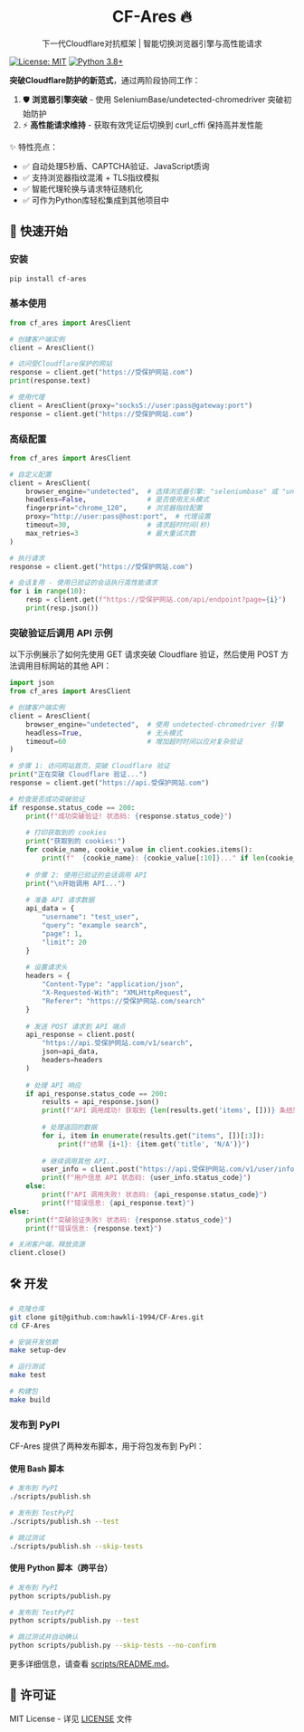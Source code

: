 <h1 align="center">CF-Ares 🔥</h1>
<p align="center">下一代Cloudflare对抗框架 | 智能切换浏览器引擎与高性能请求</p>

[![License: MIT](https://img.shields.io/badge/License-MIT-yellow.svg)](https://github.com/hawkli-1994/CF-Ares/blob/main/LICENSE)
[![Python 3.8+](https://img.shields.io/badge/python-3.8+-blue.svg)](https://www.python.org/downloads/)

**突破Cloudflare防护的新范式**，通过两阶段协同工作：
1. 🛡️ **浏览器引擎突破** - 使用 SeleniumBase/undetected-chromedriver 突破初始防护
2. ⚡ **高性能请求维持** - 获取有效凭证后切换到 curl_cffi 保持高并发性能

✨ 特性亮点：
- ✅ 自动处理5秒盾、CAPTCHA验证、JavaScript质询
- ✅ 支持浏览器指纹混淆 + TLS指纹模拟
- ✅ 智能代理轮换与请求特征随机化
- ✅ 可作为Python库轻松集成到其他项目中

## 🚀 快速开始

### 安装

```bash
pip install cf-ares
```

### 基本使用

```python
from cf_ares import AresClient

# 创建客户端实例
client = AresClient()

# 访问受Cloudflare保护的网站
response = client.get("https://受保护网站.com")
print(response.text)

# 使用代理
client = AresClient(proxy="socks5://user:pass@gateway:port")
response = client.get("https://受保护网站.com")
```

### 高级配置

```python
from cf_ares import AresClient

# 自定义配置
client = AresClient(
    browser_engine="undetected",  # 选择浏览器引擎: "seleniumbase" 或 "undetected"
    headless=False,               # 是否使用无头模式
    fingerprint="chrome_120",     # 浏览器指纹配置
    proxy="http://user:pass@host:port",  # 代理设置
    timeout=30,                   # 请求超时时间(秒)
    max_retries=3                 # 最大重试次数
)

# 执行请求
response = client.get("https://受保护网站.com")

# 会话复用 - 使用已验证的会话执行高性能请求
for i in range(10):
    resp = client.get(f"https://受保护网站.com/api/endpoint?page={i}")
    print(resp.json())
```

### 突破验证后调用 API 示例

以下示例展示了如何先使用 GET 请求突破 Cloudflare 验证，然后使用 POST 方法调用目标网站的其他 API：

```python
import json
from cf_ares import AresClient

# 创建客户端实例
client = AresClient(
    browser_engine="undetected",  # 使用 undetected-chromedriver 引擎
    headless=True,                # 无头模式
    timeout=60                    # 增加超时时间以应对复杂验证
)

# 步骤 1: 访问网站首页，突破 Cloudflare 验证
print("正在突破 Cloudflare 验证...")
response = client.get("https://api.受保护网站.com")

# 检查是否成功突破验证
if response.status_code == 200:
    print(f"成功突破验证! 状态码: {response.status_code}")
    
    # 打印获取到的 cookies
    print("获取到的 cookies:")
    for cookie_name, cookie_value in client.cookies.items():
        print(f"  {cookie_name}: {cookie_value[:10]}..." if len(cookie_value) > 10 else f"  {cookie_name}: {cookie_value}")
    
    # 步骤 2: 使用已验证的会话调用 API
    print("\n开始调用 API...")
    
    # 准备 API 请求数据
    api_data = {
        "username": "test_user",
        "query": "example search",
        "page": 1,
        "limit": 20
    }
    
    # 设置请求头
    headers = {
        "Content-Type": "application/json",
        "X-Requested-With": "XMLHttpRequest",
        "Referer": "https://受保护网站.com/search"
    }
    
    # 发送 POST 请求到 API 端点
    api_response = client.post(
        "https://api.受保护网站.com/v1/search",
        json=api_data,
        headers=headers
    )
    
    # 处理 API 响应
    if api_response.status_code == 200:
        results = api_response.json()
        print(f"API 调用成功! 获取到 {len(results.get('items', []))} 条结果")
        
        # 处理返回的数据
        for i, item in enumerate(results.get("items", [])[:3]):
            print(f"结果 {i+1}: {item.get('title', 'N/A')}")
        
        # 继续调用其他 API...
        user_info = client.post("https://api.受保护网站.com/v1/user/info")
        print(f"用户信息 API 状态码: {user_info.status_code}")
    else:
        print(f"API 调用失败! 状态码: {api_response.status_code}")
        print(f"错误信息: {api_response.text}")
else:
    print(f"突破验证失败! 状态码: {response.status_code}")
    print(f"错误信息: {response.text}")

# 关闭客户端，释放资源
client.close()
```

## 🛠️ 开发

```bash
# 克隆仓库
git clone git@github.com:hawkli-1994/CF-Ares.git
cd CF-Ares

# 安装开发依赖
make setup-dev

# 运行测试
make test

# 构建包
make build
```

### 发布到 PyPI

CF-Ares 提供了两种发布脚本，用于将包发布到 PyPI：

#### 使用 Bash 脚本

```bash
# 发布到 PyPI
./scripts/publish.sh

# 发布到 TestPyPI
./scripts/publish.sh --test

# 跳过测试
./scripts/publish.sh --skip-tests
```

#### 使用 Python 脚本（跨平台）

```bash
# 发布到 PyPI
python scripts/publish.py

# 发布到 TestPyPI
python scripts/publish.py --test

# 跳过测试并自动确认
python scripts/publish.py --skip-tests --no-confirm
```

更多详细信息，请查看 [scripts/README.md](scripts/README.md)。

## 📄 许可证

MIT License - 详见 [LICENSE](LICENSE) 文件